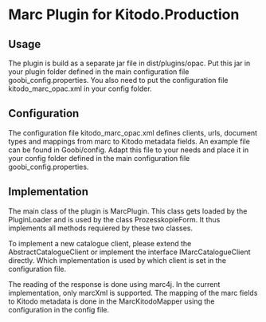 # Marc Plugin for Kitodo.Production

## Usage

The plugin is build as a separate jar file in dist/plugins/opac. Put this jar in your plugin folder defined in the main configuration
file goobi_config.properties. You also need to put the configuration file kitodo_marc_opac.xml in your config folder.

## Configuration

The configuration file kitodo_marc_opac.xml defines clients, urls, document types and mappings from marc to Kitodo metadata fields.
An example file can be found in Goobi/config.
Adapt this file to your needs and place it in your config folder defined in the main configuration file goobi_config.properties.

## Implementation

The main class of the plugin is MarcPlugin. This class gets loaded by the PluginLoader and is used by the class ProzesskopieForm.
It thus implements all methods requiered by these two classes.

To implement a new catalogue client, please extend the AbstractCatalogueClient or implement the interface IMarcCatalogueClient directly.
Which implementation is used by which client is set in the configuration file.

The reading of the response is done using marc4j. In the current implementation, only marcXml is supported. The mapping of the marc fields
to Kitodo metadata is done in the MarcKitodoMapper using the configuration in the config file.
